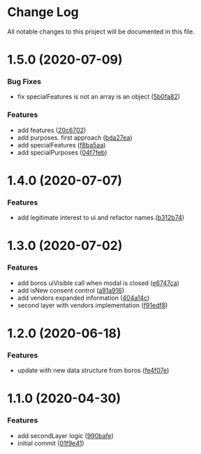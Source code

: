 # Change Log

All notable changes to this project will be documented in this file.

# 1.5.0 (2020-07-09)


### Bug Fixes

* fix specialFeatures is not an array is an object ([5b0fa82](https://github.com/SUI-Components/schibsted-spain-components/commit/5b0fa82fc305a4ed0c341fbd85e7b311380495bf))


### Features

* add features ([20c6702](https://github.com/SUI-Components/schibsted-spain-components/commit/20c6702caba3e84c8aa9aea84d8e09d8ed13db88))
* add purposes. first approach ([bda27ea](https://github.com/SUI-Components/schibsted-spain-components/commit/bda27ea1d98adbe284504d5246d5bc3284c198c9))
* add specialFeatures ([f8ba5aa](https://github.com/SUI-Components/schibsted-spain-components/commit/f8ba5aa3ef5a6e14344443670fc16c215d68622b))
* add specialPurposes ([04f7feb](https://github.com/SUI-Components/schibsted-spain-components/commit/04f7febc987eb9b57eaa4fc1586b232117109d42))



# 1.4.0 (2020-07-07)


### Features

* add legitimate interest to ui and refactor names ([b312b74](https://github.com/SUI-Components/schibsted-spain-components/commit/b312b741020f5c89a03ba3f13da7ccfcac1f0ea2))



# 1.3.0 (2020-07-02)


### Features

* add boros uiVisible call when modal is closed ([e6747ca](https://github.com/SUI-Components/schibsted-spain-components/commit/e6747cae33273c312f2f9575ed8eecbc6e8939fd))
* add isNew consent control ([a91a916](https://github.com/SUI-Components/schibsted-spain-components/commit/a91a916828a4bb4fd04a313f1c2249e92ae6166f))
* add vendors expanded information ([404a14c](https://github.com/SUI-Components/schibsted-spain-components/commit/404a14c30836ec69a10e2a9702d0693dad2b147d))
* second layer with vendors implementation ([f91edf8](https://github.com/SUI-Components/schibsted-spain-components/commit/f91edf8d4db113b1658048df590ed422194c92ef))



# 1.2.0 (2020-06-18)


### Features

* update with new data structure from boros ([fe4f07e](https://github.com/SUI-Components/schibsted-spain-components/commit/fe4f07e59045f6fc934cc26782dac231f0b55092))



# 1.1.0 (2020-04-30)


### Features

* add secondLayer logic ([990bafe](https://github.com/SUI-Components/schibsted-spain-components/commit/990bafef960d8250d0176bd1b66db14fc19f373f))
* initial commit ([01f9e41](https://github.com/SUI-Components/schibsted-spain-components/commit/01f9e41c15313d703724bdcc6c383388cabc6d5c))



